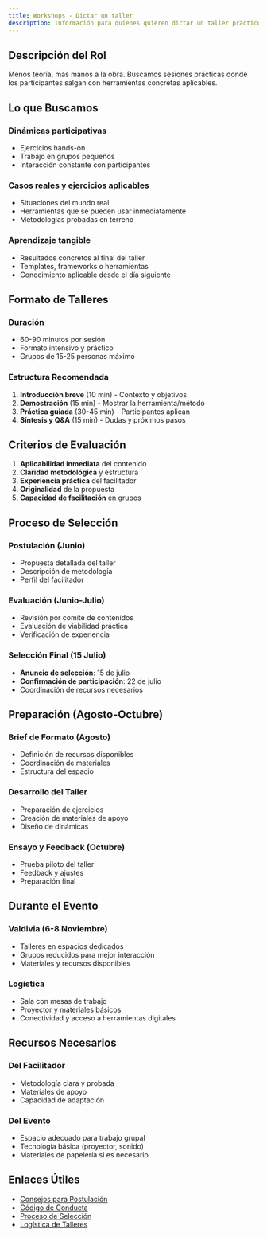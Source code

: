 ```yaml
---
title: Workshops - Dictar un taller
description: Información para quienes quieren dictar un taller práctico
---
```



## Descripción del Rol

Menos teoría, más manos a la obra. Buscamos sesiones prácticas donde los participantes salgan con herramientas concretas aplicables.

## Lo que Buscamos

### **Dinámicas participativas**
- Ejercicios hands-on
- Trabajo en grupos pequeños
- Interacción constante con participantes

### **Casos reales y ejercicios aplicables**
- Situaciones del mundo real
- Herramientas que se pueden usar inmediatamente
- Metodologías probadas en terreno

### **Aprendizaje tangible**
- Resultados concretos al final del taller
- Templates, frameworks o herramientas
- Conocimiento aplicable desde el día siguiente

## Formato de Talleres

### **Duración**
- 60-90 minutos por sesión
- Formato intensivo y práctico
- Grupos de 15-25 personas máximo

### **Estructura Recomendada**
1. **Introducción breve** (10 min) - Contexto y objetivos
2. **Demostración** (15 min) - Mostrar la herramienta/método
3. **Práctica guiada** (30-45 min) - Participantes aplican
4. **Síntesis y Q&A** (15 min) - Dudas y próximos pasos

## Criterios de Evaluación

1. **Aplicabilidad inmediata** del contenido
2. **Claridad metodológica** y estructura
3. **Experiencia práctica** del facilitador
4. **Originalidad** de la propuesta
5. **Capacidad de facilitación** en grupos

## Proceso de Selección

### **Postulación (Junio)**
- Propuesta detallada del taller
- Descripción de metodología
- Perfil del facilitador

### **Evaluación (Junio-Julio)**
- Revisión por comité de contenidos
- Evaluación de viabilidad práctica
- Verificación de experiencia

### **Selección Final (15 Julio)**
- **Anuncio de selección**: 15 de julio
- **Confirmación de participación**: 22 de julio
- Coordinación de recursos necesarios

## Preparación (Agosto-Octubre)

### **Brief de Formato (Agosto)**
- Definición de recursos disponibles
- Coordinación de materiales
- Estructura del espacio

### **Desarrollo del Taller**
- Preparación de ejercicios
- Creación de materiales de apoyo
- Diseño de dinámicas

### **Ensayo y Feedback (Octubre)**
- Prueba piloto del taller
- Feedback y ajustes
- Preparación final

## Durante el Evento

### **Valdivia (6-8 Noviembre)**
- Talleres en espacios dedicados
- Grupos reducidos para mejor interacción
- Materiales y recursos disponibles

### **Logística**
- Sala con mesas de trabajo
- Proyector y materiales básicos
- Conectividad y acceso a herramientas digitales

## Recursos Necesarios

### **Del Facilitador**
- Metodología clara y probada
- Materiales de apoyo
- Capacidad de adaptación

### **Del Evento**
- Espacio adecuado para trabajo grupal
- Tecnología básica (proyector, sonido)
- Materiales de papelería si es necesario

## Enlaces Útiles

- [Consejos para Postulación](https://9punto5.cl/blog/speakers-talleres-2025/)
- [Código de Conducta](/08-recursos/guias/code-of-conduct/)
- [Proceso de Selección](/02-contenidos/seleccion/)
- [Logística de Talleres](/03-produccion/logistica/)